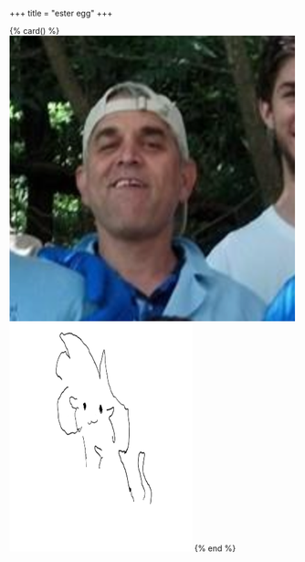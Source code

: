 +++
title = "ester egg"
+++

{% card() %}
<img src="egg.png">
<img src="cat.png" height=400,  width=320>
{% end %}
